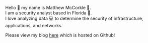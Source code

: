 Hello :wave: my name is Matthew McCorkle :man:.<br> 
I am a security analyst based in Florida :palm_tree:.<br>
I love analyzing data :computer: to determine the security of infrastructure, applications, and networks.<br> 

Please view my blog [here](https://matthewomccorkle.github.io/) which is hosted on Github!
